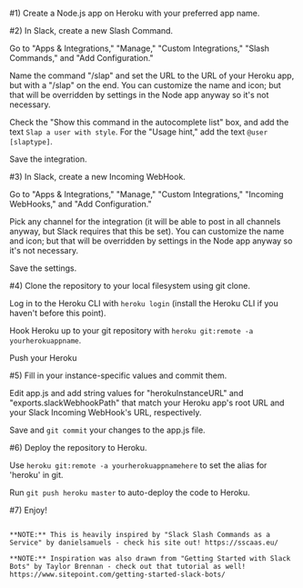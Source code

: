 #1) Create a Node.js app on Heroku with your preferred app name.

#2) In Slack, create a new Slash Command.

Go to "Apps & Integrations," "Manage," "Custom Integrations," "Slash Commands," and "Add Configuration."

Name the command "/slap" and set the URL to the URL of your Heroku app, but with a "/slap" on the end. You can customize the name and icon; but that will be overridden by settings in the Node app anyway so it's not necessary. 

Check the "Show this command in the autocomplete list" box, and add the text `Slap a user with style`. For the "Usage hint," add the text `@user [slaptype]`. 

Save the integration.

#3) In Slack, create a new Incoming WebHook.

Go to "Apps & Integrations," "Manage," "Custom Integrations," "Incoming WebHooks," and "Add Configuration."

Pick any channel for the integration (it will be able to post in all channels anyway, but Slack requires that this be set). You can customize the name and icon; but that will be overridden by settings in the Node app anyway so it's not necessary.

Save the settings.

#4) Clone the repository to your local filesystem using git clone.

Log in to the Heroku CLI with `heroku login` (install the Heroku CLI if you haven't before this point).

Hook Heroku up to your git repository with `heroku git:remote -a yourherokuappname`.

Push your Heroku



#5) Fill in your instance-specific values and commit them.

Edit app.js and add string values for "herokuInstanceURL" and "exports.slackWebhookPath" that match your Heroku app's root URL and your Slack Incoming WebHook's URL, respectively.

Save and `git commit` your changes to the app.js file.

#6) Deploy the repository to Heroku.

Use `heroku git:remote -a yourherokuappnamehere` to set the alias for 'heroku' in git.

Run `git push heroku master` to auto-deploy the code to Heroku.

#7) Enjoy!

~~~

**NOTE:** This is heavily inspired by "Slack Slash Commands as a Service" by danielsamuels - check his site out! https://sscaas.eu/

**NOTE:** Inspiration was also drawn from "Getting Started with Slack Bots" by Taylor Brennan - check out that tutorial as well! https://www.sitepoint.com/getting-started-slack-bots/

